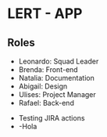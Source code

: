 # LERT - APP
## Roles
* Leonardo: Squad Leader
* Brenda: Front-end
* Natalia: Documentation
* Abigail: Design
* Ulises: Project Manager
* Rafael: Back-end

- Testing JIRA actions
- -Hola
